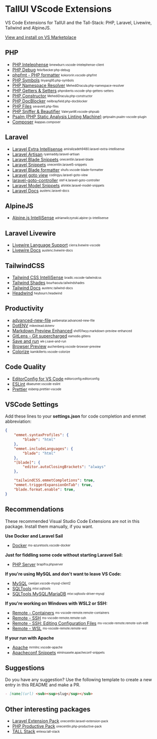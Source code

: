 # TallUI VScode Extensions

VS Code Extensions for TallUI and the Tall-Stack: PHP, Laravel, Livewire, Tailwind and AlpineJS.

[View and install on VS Marketplace](https://marketplace.visualstudio.com/items?itemName=adrolli.tallui-laravel-livewire-tailwind)

## PHP
- [PHP Intelephense](https://marketplace.visualstudio.com/items?itemName=bmewburn.vscode-intelephense-client) <sub><sup>bmewburn.vscode-intelephense-client</sup></sub>
- [PHP Debug](https://marketplace.visualstudio.com/items?itemName=felixfbecker.php-debug) <sub><sup>felixfbecker.php-debug</sup></sub>
- [phpfmt - PHP formatter](https://marketplace.visualstudio.com/items?itemName=kokororin.vscode-phpfmt) <sub><sup>kokororin.vscode-phpfmt</sup></sub>
- [PHP Symbols](https://marketplace.visualstudio.com/items?itemName=linyang95.php-symbols) <sub><sup>linyang95.php-symbols</sup></sub>
- [PHP Namespace Resolver](https://marketplace.visualstudio.com/items?itemName=MehediDracula.php-namespace-resolver) <sub><sup>MehediDracula.php-namespace-resolver</sup></sub>
- [PHP Getters & Setters](https://marketplace.visualstudio.com/items?itemName=phproberto.vscode-php-getters-setters) <sub><sup>phproberto.vscode-php-getters-setters</sup></sub>
- [PHP Constructor](https://marketplace.visualstudio.com/items?itemName=MehediDracula.php-constructor) <sub><sup>MehediDracula.php-constructor</sup></sub>
- [PHP DocBlocker](https://marketplace.visualstudio.com/items?itemName=neilbrayfield.php-docblocker) <sub><sup>neilbrayfield.php-docblocker</sup></sub>
- [PHP Files](https://marketplace.visualstudio.com/items?itemName=sevavietl.php-files) <sub><sup>sevavietl.php-files</sup></sub>
- [PHP Sniffer & Beautifier](https://marketplace.visualstudio.com/items?itemName=ValeryanM.vscode-phpsab) <sub><sup>ValeryanM.vscode-phpsab</sup></sub>
- [Psalm (PHP Static Analysis Linting Machine)](https://marketplace.visualstudio.com/items?itemName=getpsalm.psalm-vscode-plugin) <sub><sup>getpsalm.psalm-vscode-plugin</sup></sub>
- [Composer](https://marketplace.visualstudio.com/items?itemName=ikappas.composer) <sub><sup>ikappas.composer</sup></sub>
    
## Laravel
- [Laravel Extra Intellisense](https://marketplace.visualstudio.com/items?itemName=) <sub><sup>amiralizadeh9480.laravel-extra-intellisense</sup></sub>
- [Laravel Artisan](https://marketplace.visualstudio.com/items?itemName=ryannaddy.laravel-artisan) <sub><sup>ryannaddy.laravel-artisan</sup></sub>
- [Laravel Blade Snippets](https://marketplace.visualstudio.com/items?itemName=onecentlin.laravel-blade) <sub><sup>onecentlin.laravel-blade</sup></sub>
- [Laravel Snippets](https://marketplace.visualstudio.com/items?itemName=onecentlin.laravel5-snippets) <sub><sup>onecentlin.laravel5-snippets</sup></sub>
- [Laravel Blade formatter](https://marketplace.visualstudio.com/items?itemName=shufo.vscode-blade-formatter) <sub><sup>shufo.vscode-blade-formatter</sup></sub>
- [Laravel goto view](https://marketplace.visualstudio.com/items?itemName=codingyu.laravel-goto-view) <sub><sup>codingyu.laravel-goto-view</sup></sub>
- [laravel-goto-controller](https://marketplace.visualstudio.com/items?itemName=stef-k.laravel-goto-controller) <sub><sup>stef-k.laravel-goto-controller</sup></sub>
- [Laravel Model Snippets](https://marketplace.visualstudio.com/items?itemName=ahinkle.laravel-model-snippets) <sub><sup>ahinkle.laravel-model-snippets</sup></sub>
- [Laravel Docs](https://marketplace.visualstudio.com/items?itemName=austenc.laravel-docs) <sub><sup>austenc.laravel-docs</sup></sub>

## AlpineJS
- [Alpine.js IntelliSense](https://marketplace.visualstudio.com/items?itemName=adrianwilczynski.alpine-js-intellisense) <sub><sup>adrianwilczynski.alpine-js-intellisense</sup></sub>

## Laravel Livewire
- [Livewire Language Support](https://marketplace.visualstudio.com/items?itemName=cierra.livewire-vscode) <sub><sup>cierra.livewire-vscode</sup></sub>
- [Livewire Docs](https://marketplace.visualstudio.com/items?itemName=austenc.livewire-docs) <sub><sup>austenc.livewire-docs</sup></sub>

## TailwindCSS
- [Tailwind CSS IntelliSense](https://marketplace.visualstudio.com/items?itemName=bradlc.vscode-tailwindcss) <sub><sup>bradlc.vscode-tailwindcss</sup></sub>
- [Tailwind Shades](https://marketplace.visualstudio.com/items?itemName=bourhaouta.tailwindshades) <sub><sup>bourhaouta.tailwindshades</sup></sub>
- [Tailwind Docs](https://marketplace.visualstudio.com/items?itemName=austenc.tailwind-docs) <sub><sup>austenc.tailwind-docs</sup></sub>
- [Headwind](https://marketplace.visualstudio.com/items?itemName=heybourn.headwind) <sub><sup>heybourn.headwind</sup></sub>

## Productivity
- [advanced-new-file](https://marketplace.visualstudio.com/items?itemName=patbenatar.advanced-new-file) <sub><sup>patbenatar.advanced-new-file</sup></sub>
- [DotENV](https://marketplace.visualstudio.com/items?itemName=mikestead.dotenv) <sub><sup>mikestead.dotenv</sup></sub>
- [Markdown Preview Enhanced](https://marketplace.visualstudio.com/items?itemName=shd101wyy.markdown-preview-enhanced) <sub><sup>shd101wyy.markdown-preview-enhanced</sup></sub>
- [GitLens - Git supercharged](https://marketplace.visualstudio.com/items?itemName=eamodio.gitlens) <sub><sup>eamodio.gitlens</sup></sub>
- [Save and run](https://marketplace.visualstudio.com/items?itemName=wk-j.save-and-run) <sub><sup>wk-j.save-and-run</sup></sub>
- [Browser Preview](https://marketplace.visualstudio.com/items?itemName=auchenberg.vscode-browser-preview) <sub><sup>auchenberg.vscode-browser-preview</sup></sub>
- [Colorize](https://marketplace.visualstudio.com/items?itemName=kamikillerto.vscode-colorize) <sub><sup>kamikillerto.vscode-colorize</sup></sub>

## Code Quality
- [EditorConfig for VS Code](https://marketplace.visualstudio.com/items?itemName=EditorConfig.EditorConfig) <sub><sup>editorconfig.editorconfig</sup></sub>
- [ESLint](https://marketplace.visualstudio.com/items?itemName=dbaeumer.vscode-eslint) <sub><sup>dbaeumer.vscode-eslint</sup></sub>
- [Prettier](https://marketplace.visualstudio.com/items?itemName=esbenp.prettier-vscode) <sub><sup>esbenp.prettier-vscode</sup></sub>

## VSCode Settings
Add these lines to your **settings.json** for code completion and emmet abbreviation:

```json
{
    "emmet.syntaxProfiles": {
        "blade": "html"
    },
    "emmet.includeLanguages": {
        "blade": "html"
    },
    "[blade]": {
        "editor.autoClosingBrackets": "always"
    },

    "tailwindCSS.emmetCompletions": true,
    "emmet.triggerExpansionOnTab": true,
    "blade.format.enable": true,
}
```
## Recommendations
These recommended Visual Studio Code Extensions are not in this package. Install them manually, if you want.

**Use Docker and Laravel Sail**
- [Docker](https://marketplace.visualstudio.com/items?itemName=ms-azuretools.vscode-docker) <sub><sup>ms-azuretools.vscode-docker</sup></sub>

**Just for fiddling some code without starting Laravel Sail:**
- [PHP Server](https://marketplace.visualstudio.com/items?itemName=brapifra.phpserver) <sub><sup>brapifra.phpserver</sup></sub>

**If you're using MySQL and don't want to leave VS Code:**
- [MySQL](https://marketplace.visualstudio.com/items?itemName=cweijan.vscode-mysql-client2) <sub><sup>cweijan.vscode-mysql-client2</sup></sub>
- [SQLTools](https://marketplace.visualstudio.com/items?itemName=mtxr.sqltools) <sub><sup>mtxr.sqltools</sup></sub>
- [SQLTools MySQL/MariaDB](https://marketplace.visualstudio.com/items?itemName=mtxr.sqltools-driver-mysql) <sub><sup>mtxr.sqltools-driver-mysql</sup></sub>

**If you're working on Windows with WSL2 or SSH:**
- [Remote - Containers](https://marketplace.visualstudio.com/items?itemName=ms-vscode-remote.remote-containers) <sub><sup>ms-vscode-remote.remote-containers</sup></sub>
- [Remote - SSH](https://marketplace.visualstudio.com/items?itemName=ms-vscode-remote.remote-ssh) <sub><sup>ms-vscode-remote.remote-ssh</sup></sub>
- [Remote - SSH: Editing Configuration Files](https://marketplace.visualstudio.com/items?itemName=ms-vscode-remote.remote-ssh-edit) <sub><sup>ms-vscode-remote.remote-ssh-edit</sup></sub>
- [Remote - WSL](https://marketplace.visualstudio.com/items?itemName=ms-vscode-remote.remote-wsl) <sub><sup>ms-vscode-remote.remote-wsl</sup></sub>

**If your run with Apache**
- [Apache](https://marketplace.visualstudio.com/items?itemName=mrmlnc.vscode-apache) <sub><sup>mrmlnc.vscode-apache</sup></sub>
- [Apacheconf Snippets](https://marketplace.visualstudio.com/items?itemName=eiminsasete.apacheconf-snippets) <sub><sup>eiminsasete.apacheconf-snippets</sup></sub>

## Suggestions
Do you have any suggestion? Use the following template to create a new entry in this README and make a PR.
```markdown
- [name](url) <sub><sup>slug</sup></sub>
```
## Other interesting packages
- [Laravel Extension Pack](https://marketplace.visualstudio.com/items?itemName=onecentlin.laravel-extension-pack) <sub><sup>onecentlin.laravel-extension-pack</sup></sub>
- [PHP Productive Pack](https://marketplace.visualstudio.com/items?itemName=onecentlin.php-productive-pack) <sub><sup>onecentlin.php-productive-pack</sup></sub>
- [TALL Stack](https://marketplace.visualstudio.com/items?itemName=entexa.tall-stack) <sub><sup>entexa.tall-stack</sup></sub>
